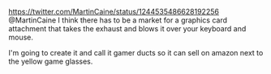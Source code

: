 https://twitter.com/MartinCaine/status/1244535486628192256 @MartinCaine I think there has to be a market for a graphics card attachment that takes the exhaust and blows it over your keyboard and mouse.

I'm going to create it and call it gamer ducts so it can sell on amazon next to the yellow game glasses.